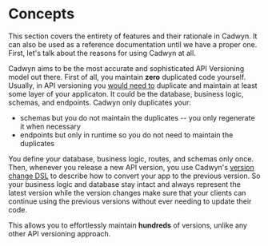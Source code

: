 # Concepts

This section covers the entirety of features and their rationale in Cadwyn. It can also be used as a reference documentation until we have a proper one. First, let's talk about the reasons for using Cadwyn at all.

Cadwyn aims to be the most accurate and sophisticated API Versioning model out there. First of all, you maintain **zero** duplicated code yourself. Usually, in API versioning you [would need to](../theory/how_we_got_here.md) duplicate and maintain at least some layer of your applicaton. It could be the database, business logic, schemas, and endpoints. Cadwyn only duplicates your:

* schemas but you do not maintain the duplicates -- you only regenerate it when necessary
* endpoints but only in runtime so you do not need to maintain the duplicates

You define your database, business logic, routes, and schemas only once. Then, whenever you release a new API version, you use Cadwyn's [version change DSL](./version_changes.md#version-changes) to describe how to convert your app to the previous version. So your business logic and database stay intact and always represent the latest version while the version changes make sure that your clients can continue using the previous versions without ever needing to update their code.

This allows you to effortlessly maintain **hundreds** of versions, unlike any other API versioning approach.
